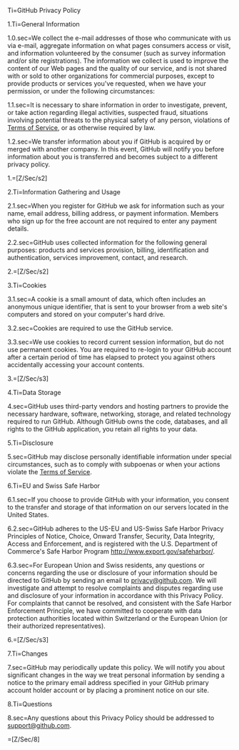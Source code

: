 Ti=GitHub Privacy Policy

1.Ti=General Information

1.0.sec=We collect the e-mail addresses of those who communicate with us via e-mail, aggregate information on what pages consumers access or visit, and information volunteered by the consumer (such as survey information and/or site registrations). The information we collect is used to improve the content of our Web pages and the quality of our service, and is not shared with or sold to other organizations for commercial purposes, except to provide products or services you've requested, when we have your permission, or under the following circumstances:

1.1.sec=It is necessary to share information in order to investigate, prevent, or take action regarding illegal activities, suspected fraud, situations involving potential threats to the physical safety of any person, violations of <a href="/terms">Terms of Service</a>, or as otherwise required by law.

1.2.sec=We transfer information about you if GitHub is acquired by or merged with another company. In this event, GitHub will notify you before information about you is transferred and becomes subject to a different privacy policy.

1.=[Z/Sec/s2] 

2.Ti=Information Gathering and Usage

2.1.sec=When you register for GitHub we ask for information such as your name, email address, billing address, or payment information. Members who sign up for the free account are not required to enter any payment details.

2.2.sec=GitHub uses collected information for the following general purposes: products and services provision, billing, identification and authentication, services improvement, contact, and research.

2.=[Z/Sec/s2] 

3.Ti=Cookies

3.1.sec=A cookie is a small amount of data, which often includes an anonymous unique identifier, that is sent to your browser from a web site's computers and stored on your computer's hard drive.

3.2.sec=Cookies are required to use the GitHub service.

3.3.sec=We use cookies to record current session information, but do not use permanent cookies. You are required to re-login to your GitHub account after a certain period of time has elapsed to protect you against others accidentally accessing your account contents.

3.=[Z/Sec/s3] 

4.Ti=Data Storage

4.sec=GitHub uses third-party vendors and hosting partners to provide the necessary hardware, software, networking, storage, and related technology required to run GitHub. Although GitHub owns the code, databases, and all rights to the GitHub application, you retain all rights to your data.

5.Ti=Disclosure

5.sec=GitHub may disclose personally identifiable information under special circumstances, such as to comply with subpoenas or when your actions violate the <a href="/terms">Terms of Service</a>.

6.Ti=EU and Swiss Safe Harbor

6.1.sec=If you choose to provide GitHub with your information, you consent to the transfer and storage of that information on our servers located in the United States.

6.2.sec=GitHub adheres to the US-EU and US-Swiss Safe Harbor Privacy Principles of Notice, Choice, Onward Transfer, Security, Data Integrity, Access and Enforcement, and is registered with the U.S.  Department of Commerce's Safe Harbor Program <a href="http://www.export.gov/safeharbor/">http://www.export.gov/safeharbor/</a>.

6.3.sec=For European Union and Swiss residents, any questions or concerns regarding the use or disclosure of your information should be directed to GitHub by sending an email to <a href="mailto:privacy@github.com">privacy@github.com</a>.  We will investigate and attempt to resolve complaints and disputes regarding use and disclosure of your information in accordance with this Privacy Policy.  For complaints that cannot be resolved, and consistent with the Safe Harbor Enforcement Principle, we have committed to cooperate with data protection authorities located within Switzerland or the European Union (or their authorized representatives).

6.=[Z/Sec/s3] 

7.Ti=Changes

7.sec=GitHub may periodically update this policy. We will notify you about significant changes in the way we treat personal information by sending a notice to the primary email address specified in your GitHub primary account holder account or by placing a prominent notice on our site.

8.Ti=Questions

8.sec=Any questions about this Privacy Policy should be addressed to <a href="https://github.com/contact">support@github.com</a>.

=[Z/Sec/8]